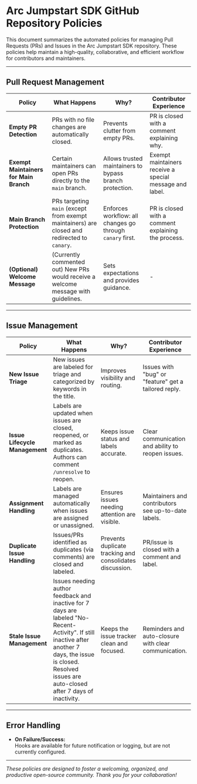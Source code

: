 # Arc Jumpstart SDK GitHub Repository Policies

This document summarizes the automated policies for managing Pull Requests (PRs) and Issues in the Arc Jumpstart SDK repository. These policies help maintain a high-quality, collaborative, and efficient workflow for contributors and maintainers.

---

## Pull Request Management

| Policy                        | What Happens                                                                                  | Why?                                                      | Contributor Experience                                   |
|-------------------------------|----------------------------------------------------------------------------------------------|-----------------------------------------------------------|---------------------------------------------------------|
| **Empty PR Detection**        | PRs with no file changes are automatically closed.                                           | Prevents clutter from empty PRs.                          | PR is closed with a comment explaining why.             |
| **Exempt Maintainers for Main Branch** | Certain maintainers can open PRs directly to the `main` branch.                                 | Allows trusted maintainers to bypass branch protection.    | Exempt maintainers receive a special message and label. |
| **Main Branch Protection**    | PRs targeting `main` (except from exempt maintainers) are closed and redirected to `canary`. | Enforces workflow: all changes go through `canary` first. | PR is closed with a comment explaining the process.     |
| **(Optional) Welcome Message**| (Currently commented out) New PRs would receive a welcome message with guidelines.           | Sets expectations and provides guidance.                  | -                                                       |

---

## Issue Management

| Policy                        | What Happens                                                                                  | Why?                                                      | Contributor Experience                                   |
|-------------------------------|----------------------------------------------------------------------------------------------|-----------------------------------------------------------|---------------------------------------------------------|
| **New Issue Triage**          | New issues are labeled for triage and categorized by keywords in the title.                  | Improves visibility and routing.                          | Issues with "bug" or "feature" get a tailored reply.    |
| **Issue Lifecycle Management**| Labels are updated when issues are closed, reopened, or marked as duplicates. Authors can comment `/unresolve` to reopen. | Keeps issue status and labels accurate.                   | Clear communication and ability to reopen issues.       |
| **Assignment Handling**       | Labels are managed automatically when issues are assigned or unassigned.                     | Ensures issues needing attention are visible.             | Maintainers and contributors see up-to-date labels.     |
| **Duplicate Issue Handling**  | Issues/PRs identified as duplicates (via comments) are closed and labeled.                   | Prevents duplicate tracking and consolidates discussion.  | PR/issue is closed with a comment and label.            |
| **Stale Issue Management**    | Issues needing author feedback and inactive for 7 days are labeled "No-Recent-Activity". If still inactive after another 7 days, the issue is closed. Resolved issues are auto-closed after 7 days of inactivity. | Keeps the issue tracker clean and focused.                | Reminders and auto-closure with clear communication.    |

---

## Error Handling

- **On Failure/Success:**  
  Hooks are available for future notification or logging, but are not currently configured.

---

_These policies are designed to foster a welcoming, organized, and productive open-source community. Thank you for your collaboration!_
